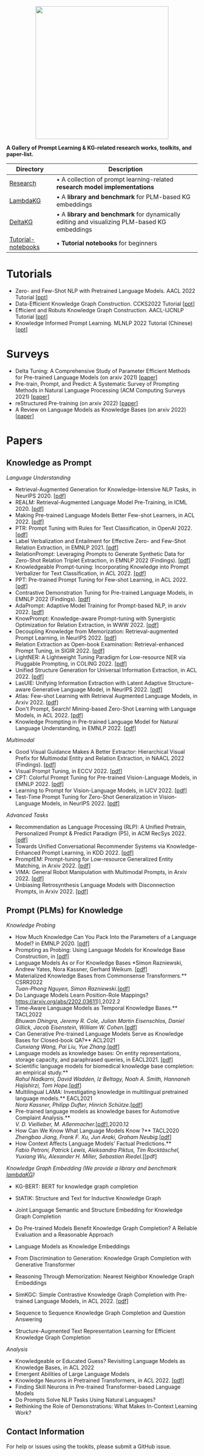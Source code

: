 <div align="center">

<img src="https://github.com/zjunlp/PromptKG/blob/main/resources/logo.svg" width="350px">


 
</div>

 **A Gallery of Prompt Learning & KG-related research works, toolkits, and paper-list.** 


| Directory | Description |
|-----------|-------------|
| [Research](Research) | • A collection of prompt learning-related **research model implementations** |
| [LambdaKG](LambdaKG) | • A **library and benchmark** for PLM-based KG embeddings |
| [DeltaKG](DeltaKG) | • A **library and benchmark** for dynamically editing and visualizing PLM-based KG embeddings |
| [Tutorial-notebooks](Tutorial-notebooks) | • **Tutorial notebooks** for beginners |

# Tutorials

- Zero- and Few-Shot NLP with Pretrained Language Models. AACL 2022 Tutorial  \[[ppt](https://github.com/allenai/acl2022-zerofewshot-tutorial)\] 
- Data-Efficient Knowledge Graph Construction. CCKS2022 Tutorial  \[[ppt](https://drive.google.com/drive/folders/1xqeREw3dSiw-Y1rxLDx77r0hGUvHnuuE)\] 
- Efficient and Robuts Knowledge Graph Construction. AACL-IJCNLP Tutorial  \[[ppt](https://github.com/NLP-Tutorials/AACL-IJCNLP2022-KGC-Tutorial)\] 
- Knowledge Informed Prompt Learning. MLNLP 2022 Tutorial (Chinese) \[[ppt](https://person.zju.edu.cn/person/attachments/2022-11/01-1668830598-859129.pdf)\] 

# Surveys

* Delta Tuning: A Comprehensive Study of Parameter Efficient Methods for Pre-trained Language Models  (on arxiv 2021) \[[paper](https://arxiv.org/abs/2203.06904)\]
* Pre-train, Prompt, and Predict: A Systematic Survey of Prompting Methods in Natural Language Processing  (ACM Computing Surveys 2021) \[[paper](https://arxiv.org/abs/2107.13586)\]
* reStructured Pre-training (on arxiv 2022) \[[paper](https://arxiv.org/abs/2206.11147)\]
* A Review on Language Models as Knowledge Bases  (on arxiv 2022) \[[paper](https://arxiv.org/abs/2204.06031)\]

# Papers

## Knowledge as Prompt

*Language Understanding*

- Retrieval-Augmented Generation for Knowledge-Intensive NLP Tasks, in NeurIPS 2020.  [\[pdf\]](https://arxiv.org/abs/2005.11401)
- REALM: Retrieval-Augmented Language Model Pre-Training, in ICML 2020.  [\[pdf\]](https://arxiv.org/abs/2002.08909)
- Making Pre-trained Language Models Better Few-shot Learners, in ACL 2022. [\[pdf\]](https://aclanthology.org/2021.acl-long.295/)
- PTR: Prompt Tuning with Rules for Text Classification, in OpenAI 2022. [\[pdf\]](https://arxiv.org/pdf/2105.11259.pdf)
- Label Verbalization and Entailment for Effective Zero- and Few-Shot Relation Extraction, in EMNLP 2021. [\[pdf\]](https://aclanthology.org/2021.emnlp-main.92.pdf)
- RelationPrompt: Leveraging Prompts to Generate Synthetic Data for Zero-Shot Relation Triplet Extraction, in EMNLP 2022 (Findings). [\[pdf\]](https://arxiv.org/abs/2203.09101)
- Knowledgeable Prompt-tuning: Incorporating Knowledge into Prompt Verbalizer for Text Classification, in ACL 2022. [\[pdf\]](https://arxiv.org/abs/2108.02035)
- PPT: Pre-trained Prompt Tuning for Few-shot Learning, in ACL 2022. [\[pdf\]](https://arxiv.org/abs/2109.04332)
- Contrastive Demonstration Tuning for Pre-trained Language Models, in EMNLP 2022 (Findings). [\[pdf\]](https://arxiv.org/abs/2204.04392)
- AdaPrompt: Adaptive Model Training for Prompt-based NLP, in arxiv 2022. [\[pdf\]](https://arxiv.org/abs/2202.04824)
- KnowPrompt: Knowledge-aware Prompt-tuning with Synergistic Optimization for Relation Extraction, in WWW 2022. [\[pdf\]](https://arxiv.org/abs/2104.07650)
- Decoupling Knowledge from Memorization: Retrieval-augmented Prompt Learning, in NeurIPS 2022. [\[pdf\]](https://arxiv.org/abs/2205.14704)
- Relation Extraction as Open-book Examination: Retrieval-enhanced Prompt Tuning, in SIGIR 2022. [\[pdf\]](https://arxiv.org/abs/2205.02355)
- LightNER: A Lightweight Tuning Paradigm for Low-resource NER via Pluggable Prompting, in COLING 2022. [\[pdf\]](https://aclanthology.org/2022.coling-1.209/)
- Unified Structure Generation for Universal Information Extraction, in ACL 2022. [\[pdf\]](https://aclanthology.org/2022.acl-long.395/)
- LasUIE: Unifying Information Extraction with Latent Adaptive Structure-aware Generative Language Model, in NeurIPS 2022. [\[pdf\]](https://openreview.net/forum?id=a8qX5RG36jd) 
- Atlas: Few-shot Learning with Retrieval Augmented Language Models, in Arxiv 2022. [\[pdf\]](https://arxiv.org/abs/2208.03299) 
- Don't Prompt, Search! Mining-based Zero-Shot Learning with Language Models, in ACL 2022. [\[pdf\]](https://arxiv.org/abs/2210.14803) 
- Knowledge Prompting in Pre-trained Language Model for Natural Language Understanding, in EMNLP 2022.  [\[pdf\]](https://arxiv.org/abs/2210.08536) 

*Multimodal*

- Good Visual Guidance Makes A Better Extractor: Hierarchical Visual Prefix for Multimodal Entity and Relation Extraction, in NAACL 2022 (Findings). [\[pdf\]](https://arxiv.org/pdf/2205.03521.pdf)
- Visual Prompt Tuning, in ECCV 2022. [\[pdf\]](https://arxiv.org/abs/2203.12119)
- CPT: Colorful Prompt Tuning for Pre-trained Vision-Language Models, in EMNLP 2022. [\[pdf\]](https://arxiv.org/abs/2109.11797)
- Learning to Prompt for Vision-Language Models, in IJCV 2022. [\[pdf\]](https://arxiv.org/abs/2109.01134)
- Test-Time Prompt Tuning for Zero-Shot Generalization in Vision-Language Models, in NeurIPS 2022.  [\[pdf\]](https://arxiv.org/abs/2209.07511) 

*Advanced Tasks*
- Recommendation as Language Processing (RLP): A Unified Pretrain, Personalized Prompt & Predict Paradigm (P5), in ACM RecSys 2022. [\[pdf\]](https://arxiv.org/abs/2203.13366) 
- Towards Unified Conversational Recommender Systems via Knowledge-Enhanced Prompt Learning, in KDD 2022.  [\[pdf\]](https://arxiv.org/abs/2206.09363) 
- PromptEM: Prompt-tuning for Low-resource Generalized Entity Matching, in Arxiv 2022. [\[pdf\]](https://arxiv.org/abs/2207.04802) 
- VIMA: General Robot Manipulation with Multimodal Prompts, in Arxiv 2022. [\[pdf\]](https://arxiv.org/abs/2210.03094)
- Unbiasing Retrosynthesis Language Models with Disconnection Prompts, in Arxiv 2022. [\[pdf\]](https://chemrxiv.org/engage/chemrxiv/article-details/6328d0b8ba8a6d04fc551df7)

## Prompt (PLMs) for Knowledge

*Knowledge Probing*

- How Much Knowledge Can You Pack Into the Parameters of a Language Model? in EMNLP 2020.  [\[pdf\]](https://aclanthology.org/2020.emnlp-main.437/)
- Prompting as Probing: Using Language Models for Knowledge Base Construction, in  [\[pdf\]](https://arxiv.org/abs/2208.11057)
- Language Models As or For Knowledge Bases
  *Simon Razniewski, Andrew Yates, Nora Kassner, Gerhard Weikum.   [\[pdf\]](https://arxiv.org/abs/2110.04888)
- Materialized Knowledge Bases from Commonsense Transformers.** CSRR2022  
  *Tuan-Phong Nguyen, Simon Razniewski.*[[pdf](https://aclanthology.org/2022.csrr-1.5/)]  
- Do Language Models Learn Position-Role Mappings?   https://arxiv.org/abs/2202.03611)],2022.2    
- Time-Aware Language Models as Temporal Knowledge Bases.** TACL2022  
  *Bhuwan Dhingra, Jeremy R. Cole, Julian Martin Eisenschlos, Daniel Gillick, Jacob Eisenstein, William W. Cohen.*[[pdf](https://aclanthology.org/2022.tacl-1.15/)]  
- Can Generative Pre-trained Language Models Serve as Knowledge Bases for Closed-book QA?** ACL2021  
  *Cunxiang Wang, Pai Liu, Yue Zhang.*[[pdf](https://aclanthology.org/2021.acl-long.251/)]  
- Language models as knowledge bases: On entity representations, storage capacity, and paraphrased queries, in EACL2021. [\[pdf\]](https://aclanthology.org/2021.eacl-main.153/)
- Scientific language models for biomedical knowledge base completion: an empirical study.**  
  *Rahul Nadkarni, David Wadden, Iz Beltagy, Noah A. Smith, Hannaneh Hajishirzi, Tom Hope.*[[pdf](https://arxiv.org/abs/2106.09700)]  
- Multilingual LAMA: Investigating knowledge in multilingual pretrained language models.** EACL2021  
  *Nora Kassner, Philipp Dufter, Hinrich Schütze.*[[pdf](https://aclanthology.org/2021.eacl-main.284/)]  
- Pre-trained language models as knowledge bases for Automotive Complaint Analysis.**  
  *V. D. Viellieber, M. Aßenmacher.*[[pdf](https://arxiv.org/abs/2012.02558)],2020.12  
- How Can We Know What Language Models Know ?** TACL2020  
  *Zhengbao Jiang, Frank F. Xu, Jun Araki, Graham Neubig.*[[pdf](https://aclanthology.org/2020.tacl-1.28/)]  
- How Context Affects Language Models' Factual Predictions.**  
  *Fabio Petroni, Patrick Lewis, Aleksandra Piktus, Tim Rocktäschel, Yuxiang Wu, Alexander H. Miller, Sebastian Riedel.*[[pdf]
  
*Knowledge Graph Embedding (We provide a library and benchmark [lambdaKG](https://github.com/zjunlp/PromptKG/tree/main/lambdaKG))*

- KG-BERT: BERT for knowledge graph completion

- StATIK: Structure and Text for Inductive Knowledge Graph

- Joint Language Semantic and Structure Embedding for Knowledge Graph Completion

- Do Pre-trained Models Benefit Knowledge Graph Completion? A Reliable Evaluation and a Reasonable Approach

- Language Models as Knowledge Embeddings

- From Discrimination to Generation: Knowledge Graph Completion with Generative Transformer

- Reasoning Through Memorization: Nearest Neighbor Knowledge Graph Embeddings
 
- SimKGC: Simple Contrastive Knowledge Graph Completion with Pre-trained Language Models, in ACL 2022.  [\[pdf\]](https://arxiv.org/abs/2203.02167)

- Sequence to Sequence Knowledge Graph Completion and Question Answering

- Structure-Augmented Text Representation Learning for Efficient Knowledge Graph Completion

*Analysis*

- Knowledgeable or Educated Guess? Revisiting Language Models as Knowledge Bases, in ACL 2022
- Emergent Abilities of Large Language Models
- Knowledge Neurons in Pretrained Transformers, in ACL 2022. [\[pdf\]]()
- Finding Skill Neurons in Pre-trained Transformer-based Language Models
- Do Prompts Solve NLP Tasks Using Natural Languages? 
- Rethinking the Role of Demonstrations: What Makes In-Context Learning Work?

## Contact Information

For help or issues using the tookits, please submit a GitHub issue.
